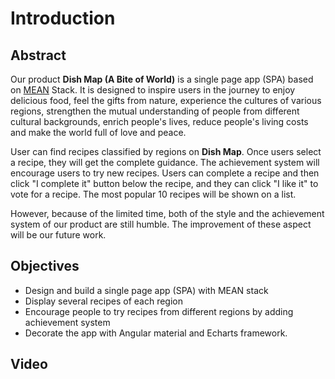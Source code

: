 # Introduction


## Abstract

Our product **Dish Map (A Bite of World)** is a single page app (SPA) based on [MEAN](https://docs.docker.com/get-started/overview/) Stack. It is designed to inspire users in the journey to enjoy delicious food, feel the gifts from nature, experience the cultures of various regions, strengthen the mutual understanding of people from different cultural backgrounds, enrich people's lives,  reduce people's living costs and make the world full of love and peace.

User can find recipes classified by regions on **Dish Map**. Once users select a recipe, they will get the complete guidance. The achievement system will encourage users to try new recipes. Users can complete a recipe and then click "I complete it" button below the recipe, and they can click "I like it" to vote for a recipe. The most popular 10 recipes will be shown on a list.

However, because of the limited time, both of the style and the achievement system of our product are still humble.  The improvement of these aspect will be our future work. 


## Objectives

- Design and build a single page app (SPA) with MEAN stack
- Display several recipes of each region
- Encourage people to try recipes from different regions by adding achievement system
- Decorate the app with Angular material and Echarts framework.

## Video



